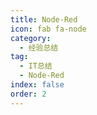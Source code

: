 ```yaml
---
title: Node-Red
icon: fab fa-node
category:
  - 经验总结
tag:
  - IT总结
  - Node-Red
index: false
order: 2
---
```

